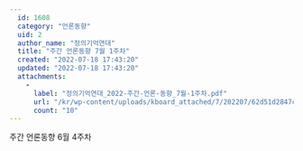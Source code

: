 ```yaml
---
  id: 1608
  category: "언론동향"
  uid: 2
  author_name: "정의기억연대"
  title: "주간 언론동향 7월 1주차"
  created: "2022-07-18 17:43:20"
  updated: "2022-07-18 17:43:20"
  attachments: 
    - 
      label: "정의기억연대_2022-주간-언론-동향_7월-1주차.pdf"
      url: "/kr/wp-content/uploads/kboard_attached/7/202207/62d51d2847cd24835721.pdf"
      count: "10"
---
```

주간 언론동향 6월 4주차